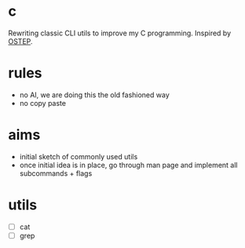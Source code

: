 # c
Rewriting classic CLI utils to improve my C programming. Inspired by [OSTEP](https://pages.cs.wisc.edu/~remzi/OSTEP/).

# rules
- no AI, we are doing this the old fashioned way
- no copy paste

# aims
- initial sketch of commonly used utils
- once initial idea is in place, go through man page and implement all subcommands + flags

# utils
- [ ] cat
- [ ] grep
